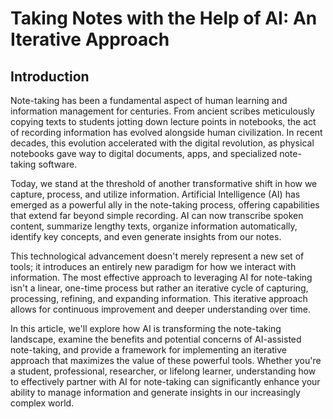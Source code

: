 # Taking Notes with the Help of AI: An Iterative Approach

## Introduction

Note-taking has been a fundamental aspect of human learning and information management for centuries. From ancient scribes meticulously copying texts to students jotting down lecture points in notebooks, the act of recording information has evolved alongside human civilization. In recent decades, this evolution accelerated with the digital revolution, as physical notebooks gave way to digital documents, apps, and specialized note-taking software.

Today, we stand at the threshold of another transformative shift in how we capture, process, and utilize information. Artificial Intelligence (AI) has emerged as a powerful ally in the note-taking process, offering capabilities that extend far beyond simple recording. AI can now transcribe spoken content, summarize lengthy texts, organize information automatically, identify key concepts, and even generate insights from our notes.

This technological advancement doesn't merely represent a new set of tools; it introduces an entirely new paradigm for how we interact with information. The most effective approach to leveraging AI for note-taking isn't a linear, one-time process but rather an iterative cycle of capturing, processing, refining, and expanding information. This iterative approach allows for continuous improvement and deeper understanding over time.

In this article, we'll explore how AI is transforming the note-taking landscape, examine the benefits and potential concerns of AI-assisted note-taking, and provide a framework for implementing an iterative approach that maximizes the value of these powerful tools. Whether you're a student, professional, researcher, or lifelong learner, understanding how to effectively partner with AI for note-taking can significantly enhance your ability to manage information and generate insights in our increasingly complex world.